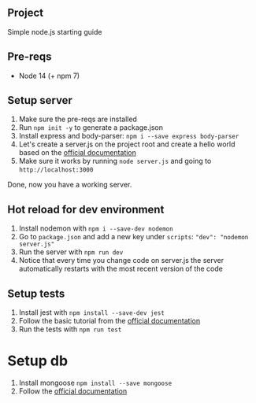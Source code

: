 ## Project

Simple node.js starting guide

## Pre-reqs

- Node 14 (+ npm 7)

## Setup server

1. Make sure the pre-reqs are installed
2. Run `npm init -y` to generate a package.json
3. Install express and body-parser: `npm i --save express body-parser`
4. Let's create a server.js on the project root and create a hello world based on the [official documentation](https://expressjs.com/en/starter/hello-world.html)
5. Make sure it works by running `node server.js` and going to `http://localhost:3000`

Done, now you have a working server.

## Hot reload for dev environment

1. Install nodemon with `npm i --save-dev nodemon`
2. Go to `package.json` and add a new key under `scripts`: `"dev": "nodemon server.js"`
3. Run the server with `npm run dev`
4. Notice that every time you change code on server.js the server automatically restarts with the most recent version of the code

## Setup tests

1. Install jest with `npm install --save-dev jest`
2. Follow the basic tutorial from the [official documentation](https://jestjs.io/docs/getting-started)
3. Run the tests with `npm run test`

# Setup db
1. Install mongoose `npm install --save mongoose`
2. Follow the [official documentation](https://mongoosejs.com/)


